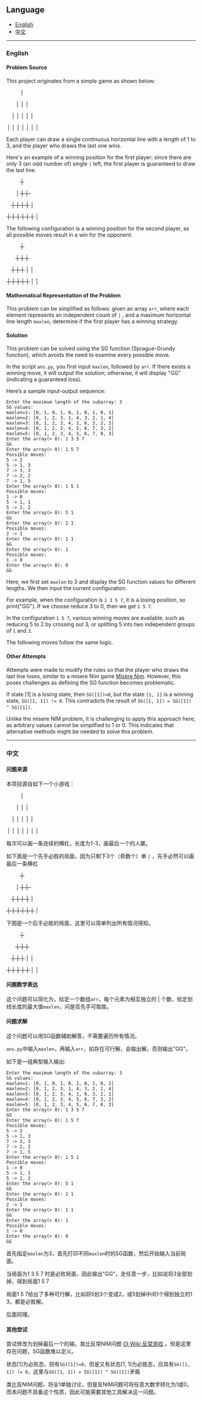 ## Language

- [English](#english)
- [中文](#中文)

---

### English

#### Problem Source

This project originates from a simple game as shown below:

&nbsp;&nbsp;&nbsp;&nbsp;&nbsp;&nbsp;&nbsp;&nbsp;&nbsp;&nbsp;|&nbsp;&nbsp;

&nbsp;&nbsp;&nbsp;&nbsp;&nbsp;&nbsp;&nbsp;|&nbsp;&nbsp;|&nbsp;&nbsp;|&nbsp;&nbsp;

&nbsp;&nbsp;&nbsp;&nbsp;|&nbsp;&nbsp;|&nbsp;&nbsp;|&nbsp;&nbsp;|&nbsp;&nbsp;|&nbsp;&nbsp;

&nbsp;|&nbsp;&nbsp;|&nbsp;&nbsp;|&nbsp;&nbsp;|&nbsp;&nbsp;|&nbsp;&nbsp;|&nbsp;&nbsp;|&nbsp;&nbsp;

Each player can draw a single continuous horizontal line with a length of 1 to 3, and the player who draws the last one wins.

Here's an example of a winning position for the first player: since there are only 3 (an odd number of) single `|` left, the first player is guaranteed to draw the last line.

&nbsp;&nbsp;&nbsp;&nbsp;&nbsp;&nbsp;&nbsp;&nbsp;&nbsp;~~&nbsp;|&nbsp;~~&nbsp;

&nbsp;&nbsp;&nbsp;&nbsp;&nbsp;&nbsp;&nbsp;|&nbsp;~~&nbsp;|&nbsp;&nbsp;|&nbsp;&nbsp;~~

&nbsp;&nbsp;&nbsp;~~&nbsp;|&nbsp;&nbsp;|&nbsp;&nbsp;|&nbsp;&nbsp;|&nbsp;~~&nbsp;|&nbsp;&nbsp;

~~&nbsp;|&nbsp;&nbsp;|&nbsp;&nbsp;|&nbsp;&nbsp;|&nbsp;&nbsp;|&nbsp;&nbsp;|&nbsp;~~&nbsp;|&nbsp;&nbsp;

The following configuration is a winning position for the second player, as all possible moves result in a win for the opponent:

&nbsp;&nbsp;&nbsp;&nbsp;&nbsp;&nbsp;&nbsp;&nbsp;&nbsp;~~&nbsp;|&nbsp;~~&nbsp;

&nbsp;&nbsp;&nbsp;&nbsp;&nbsp;&nbsp;~~&nbsp;|&nbsp;&nbsp;|&nbsp;&nbsp;|&nbsp;~~&nbsp;

&nbsp;&nbsp;&nbsp;~~&nbsp;|&nbsp;&nbsp;|&nbsp;&nbsp;|&nbsp;~~&nbsp;|&nbsp;&nbsp;|&nbsp;&nbsp;

~~&nbsp;|&nbsp;&nbsp;|&nbsp;&nbsp;|&nbsp;&nbsp;|&nbsp;&nbsp;|&nbsp;~~&nbsp;|&nbsp;&nbsp;|&nbsp;&nbsp;

#### Mathematical Representation of the Problem

This problem can be simplified as follows: given an array `arr`, where each element represents an independent count of `|` , and a maximum horizontal line length `maxlen`, determine if the first player has a winning strategy.

#### Solution

This problem can be solved using the SG function (Sprague-Grundy function), which avoids the need to examine every possible move.

In the script `ans.py`, you first input `maxlen`, followed by `arr`. If there exists a winning move, it will output the solution; otherwise, it will display "GG" (indicating a guaranteed loss).

Here’s a sample input-output sequence:
```
Enter the maximum length of the subarray: 3
SG values:
maxlen=1: [0, 1, 0, 1, 0, 1, 0, 1, 0, 1]
maxlen=2: [0, 1, 2, 3, 1, 4, 3, 2, 1, 4]
maxlen=3: [0, 1, 2, 3, 4, 1, 6, 3, 2, 1]
maxlen=4: [0, 1, 2, 3, 4, 5, 6, 7, 3, 2]
maxlen=5: [0, 1, 2, 3, 4, 5, 6, 7, 8, 3]
Enter the array(> 0): 1 3 5 7
GG
Enter the array(> 0): 1 5 7
Possible moves:
5 -> 2
5 -> 1, 3
7 -> 3, 3
7 -> 2, 2
7 -> 1, 5
Enter the array(> 0): 1 5 1
Possible moves:
1 -> 0
5 -> 1, 1
5 -> 2, 2
Enter the array(> 0): 5 1
GG
Enter the array(> 0): 2 1
Possible moves:
2 -> 1
Enter the array(> 0): 1 1
GG
Enter the array(> 0): 1
Possible moves:
1 -> 0
Enter the array(> 0): 0
GG
```
Here, we first set `maxlen` to 3 and display the SG function values for different lengths. We then input the current configuration.

For example, when the configuration is `1 3 5 7`, it is a losing position, so print("GG"). If we choose reduce 3 to 0, then we get `1 5 7`.

In the configuration `1 5 7`, various winning moves are available, such as reducing 5 to 2 by crossing out 3, or splitting 5 into two independent groups of `1` and `3`.

The following moves follow the same logic.

#### Other Attempts

Attempts were made to modify the rules so that the player who draws the last line loses, similar to a misere Nim game [Misère Nim](https://www.hackerrank.com/challenges/misere-nim-1/problem). However, this poses challenges as defining the SG function becomes problematic.

If state [1] is a losing state, then `SG([1])=0`, but the state `[1, 1]` is a winning state, `SG([1, 1]) != 0`. This contradicts the result of `SG([1, 1]) = SG([1]) ^ SG([1])`.

Unlike the misere NIM problem, it is challenging to apply this approach here, as arbitrary values cannot be simplified to 1 or 0. This indicates that alternative methods might be needed to solve this problem.

---

### 中文

#### 问题来源

本项目源自如下一个小游戏：

&nbsp;&nbsp;&nbsp;&nbsp;&nbsp;&nbsp;&nbsp;&nbsp;&nbsp;&nbsp;|&nbsp;&nbsp;

&nbsp;&nbsp;&nbsp;&nbsp;&nbsp;&nbsp;&nbsp;|&nbsp;&nbsp;|&nbsp;&nbsp;|&nbsp;&nbsp;

&nbsp;&nbsp;&nbsp;&nbsp;|&nbsp;&nbsp;|&nbsp;&nbsp;|&nbsp;&nbsp;|&nbsp;&nbsp;|&nbsp;&nbsp;

&nbsp;|&nbsp;&nbsp;|&nbsp;&nbsp;|&nbsp;&nbsp;|&nbsp;&nbsp;|&nbsp;&nbsp;|&nbsp;&nbsp;|&nbsp;&nbsp;

每次可以画一条连续的横杠，长度为1-3，画最后一个的人赢。

如下面是一个先手必胜的局面，因为只剩下3个（奇数个）单 `|` ，先手必然可以画最后一条横杠

&nbsp;&nbsp;&nbsp;&nbsp;&nbsp;&nbsp;&nbsp;&nbsp;&nbsp;~~&nbsp;|&nbsp;~~&nbsp;

&nbsp;&nbsp;&nbsp;&nbsp;&nbsp;&nbsp;&nbsp;|&nbsp;~~&nbsp;|&nbsp;&nbsp;|&nbsp;&nbsp;~~

&nbsp;&nbsp;&nbsp;~~&nbsp;|&nbsp;&nbsp;|&nbsp;&nbsp;|&nbsp;&nbsp;|&nbsp;~~&nbsp;|&nbsp;&nbsp;

~~&nbsp;|&nbsp;&nbsp;|&nbsp;&nbsp;|&nbsp;&nbsp;|&nbsp;&nbsp;|&nbsp;&nbsp;|&nbsp;~~&nbsp;|&nbsp;&nbsp;

下图是一个后手必胜的局面，这里可以简单列出所有情况得知。

&nbsp;&nbsp;&nbsp;&nbsp;&nbsp;&nbsp;&nbsp;&nbsp;&nbsp;~~&nbsp;|&nbsp;~~&nbsp;

&nbsp;&nbsp;&nbsp;&nbsp;&nbsp;&nbsp;~~&nbsp;|&nbsp;&nbsp;|&nbsp;&nbsp;|&nbsp;~~&nbsp;

&nbsp;&nbsp;&nbsp;~~&nbsp;|&nbsp;&nbsp;|&nbsp;&nbsp;|&nbsp;~~&nbsp;|&nbsp;&nbsp;|&nbsp;&nbsp;

~~&nbsp;|&nbsp;&nbsp;|&nbsp;&nbsp;|&nbsp;&nbsp;|&nbsp;&nbsp;|&nbsp;~~&nbsp;|&nbsp;&nbsp;|&nbsp;&nbsp;

#### 问题数学表达
这个问题可以简化为，给定一个数组`arr`，每个元素为相互独立的 | 个数，给定划线长度的最大值`maxlen`，问是否先手可取胜。

#### 问题求解
这个问题可以用SG函数辅助解答，不需要遍历所有情况。

`ans.py`中输入`maxlen`，再输入`arr`，如存在可行解，会输出解，否则输出"GG"。

如下是一组典型输入输出:
```
Enter the maximum length of the subarray: 3
SG values:
maxlen=1: [0, 1, 0, 1, 0, 1, 0, 1, 0, 1]
maxlen=2: [0, 1, 2, 3, 1, 4, 3, 2, 1, 4]
maxlen=3: [0, 1, 2, 3, 4, 1, 6, 3, 2, 1]
maxlen=4: [0, 1, 2, 3, 4, 5, 6, 7, 3, 2]
maxlen=5: [0, 1, 2, 3, 4, 5, 6, 7, 8, 3]
Enter the array(> 0): 1 3 5 7
GG
Enter the array(> 0): 1 5 7
Possible moves:
5 -> 2
5 -> 1, 3
7 -> 3, 3
7 -> 2, 2
7 -> 1, 5
Enter the array(> 0): 1 5 1
Possible moves:
1 -> 0
5 -> 1, 1
5 -> 2, 2
Enter the array(> 0): 5 1
GG
Enter the array(> 0): 2 1
Possible moves:
2 -> 1
Enter the array(> 0): 1 1
GG
Enter the array(> 0): 1
Possible moves:
1 -> 0
Enter the array(> 0): 0
GG
```
首先指定`maxlen`为3，首先打印不同`maxlen`时的SG函数，然后开始输入当前局面。

当局面为1 3 5 7 时是必败局面，因此输出"GG"，走任意一步，比如说将3全部划掉，得到局面1 5 7

局面1 5 7给出了多种可行解，比如将5划3个变成2，或5划掉中间1个得到独立的1 3，都是必胜解。

后面同理。

#### 其他尝试

尝试修改为划掉最后一个的输，类比反常NIM问题 [OI Wiki 反常游戏](https://next.oi-wiki.org/math/game-theory/misere-game/) 。但是这里存在问题，SG函数难以定义。

状态[1]为必败态，则有`SG([1])=0`，但是又有状态[1, 1]为必胜态，应具有`SG([1, 1]) != 0`，这里与`SG([1, 1]) = SG([1]) ^ SG([1])`矛盾

类比反NIM问题，将全1单独讨论，但是反NIM问题可将任意大数字转化为1或0，而本问题不具备这个性质，因此可能需要其他工具解决这一问题。
